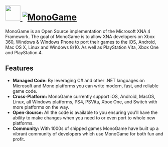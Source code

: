 # [<img src="https://cdn.rawgit.com/AdmiringWorm/chocolatey-packages/2a3a568be9e9efef0b65c3fe381a0d34f04c17f7/icons/monogame.png" height="48" width="48" /> ![MonoGame](https://img.shields.io/chocolatey/v/monogame.svg?label=MonoGame&style=for-the-badge)](https://chocolatey.org/packages/monogame)

MonoGame is an Open Source implementation of the Microsoft XNA 4 Framework. The goal of MonoGame is to allow XNA developers on Xbox 360, Windows & Windows Phone to port their games to the iOS, Android, Mac OS X, Linux and Windows 8/10. As well as PlayStation Vita, Xbox One and PlayStation 4.

## Features
- **Managed Code:** By leveraging C# and other .NET languages on Microsoft and Mono platforms you can write modern, fast, and reliable game code.
- **Cross-Platform:** MonoGame currently support iOS, Android, MacOS, Linux, all Windows platforms, PS4, PSVita, Xbox One, and Switch with more platforms on the way.
- **Open-Source:** All the code is available to you ensuring you'll have the ability to make changes when you need to or even port to whole new platforms.
- **Community:** With 1000s of shipped games MonoGame have built up a vibrant community of developers which use MonoGame for both fun and profit.
